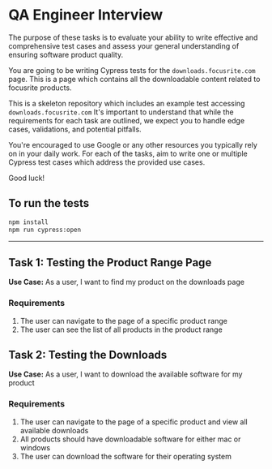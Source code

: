 # QA Engineer Interview

The purpose of these tasks is to evaluate your ability to write effective and comprehensive test cases and assess your general understanding of ensuring software product quality.

You are going to be writing Cypress tests for the `downloads.focusrite.com` page. This is a page which contains all the downloadable content related to focusrite products.

This is a skeleton repository which includes an example test accessing `downloads.focusrite.com` It's important to understand that while the requirements for each task are outlined, we expect you to handle edge cases, validations, and potential pitfalls.

You're encouraged to use Google or any other resources you typically rely on in your daily work. For each of the tasks, aim to write one or multiple Cypress test cases which address the provided use cases.

Good luck!

## To run the tests

```bash
npm install
npm run cypress:open
```

---

## Task 1: Testing the Product Range Page

**Use Case:** As a user, I want to find my product on the downloads page

### Requirements

1. The user can navigate to the page of a specific product range
2. The user can see the list of all products in the product range

## Task 2: Testing the Downloads

**Use Case:** As a user, I want to download the available software for my product

### Requirements

1. The user can navigate to the page of a specific product and view all available downloads
2. All products should have downloadable software for either mac or windows
3. The user can download the software for their operating system
